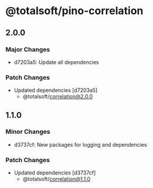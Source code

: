 # @totalsoft/pino-correlation

## 2.0.0

### Major Changes

- d7203a5: Update all dependencies

### Patch Changes

- Updated dependencies [d7203a5]
  - @totalsoft/correlation@2.0.0

## 1.1.0

### Minor Changes

- d3737cf: New packages for logging and dependencies

### Patch Changes

- Updated dependencies [d3737cf]
  - @totalsoft/correlation@1.1.0
